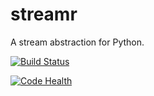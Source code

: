 # streamr
A stream abstraction for Python.

[![Build Status](https://travis-ci.org/lechimp-p/streamr.svg?branch=master)](https://travis-ci.org/lechimp-p/streamr)

[![Code Health](https://landscape.io/github/lechimp-p/streamr/master/landscape.svg?style=flat)](https://landscape.io/github/lechimp-p/streamr/master)
